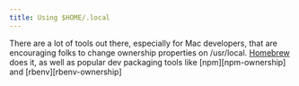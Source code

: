 ```yaml
---
title: Using $HOME/.local
---
```


There are a lot of tools out there, especially for Mac developers, that are encouraging folks to change ownership properties on /usr/local.  [Homebrew][hb-ownership] does it, as well as popular dev packaging tools like [npm][npm-ownership] and [rbenv][rbenv-ownership]

[hb-ownership]: https://github.com/mxcl/homebrew/wiki/FAQ#wiki-usrlocal


